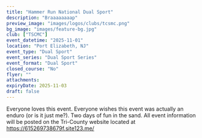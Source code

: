 ```yaml
---
title: "Hammer Run National Dual Sport"
description: "Braaaaaaaap"
preview_image: "images/logos/clubs/tcsmc.png"
bg_image: "images/feature-bg.jpg"
club: ["TSCMC"]
event_datetime: "2025-11-01"
location: "Port Elizabeth, NJ"
event_type: "Dual Sport"
event_series: "Dual Sport Series"
event_format: "Dual Sport"
closed_course: "No"
flyer: ""
attachments:
expiryDate: 2025-11-03
draft: false
---
```


Everyone loves this event. Everyone wishes this event was actually an enduro (or is it just me?). Two days of fun in the sand. All event information will be posted on the Tri-County website located at https://615269738679f.site123.me/
